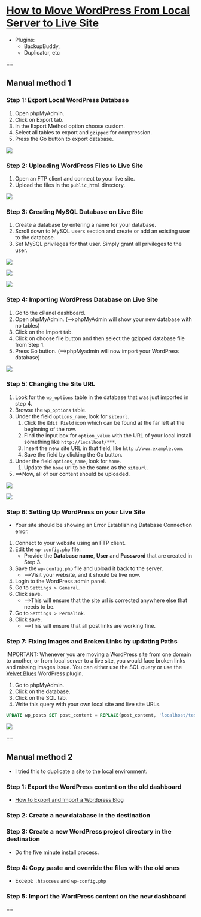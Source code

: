 # [How to Move WordPress From Local Server to Live Site](http://www.wpbeginner.com/wp-tutorials/how-to-move-wordpress-from-local-server-to-live-site/)

-  Plugins: 
    +  BackupBuddy, 
    +  Duplicator, etc

==

## Manual method 1

### Step 1: Export Local WordPress Database
1. Open phpMyAdmin.
2. Click on Export tab.
3. In the Export Method option choose custom.
4. Select all tables to export and `gzipped` for compression.
5. Press the Go button to export database.

![](http://www.wpbeginner.com/wp-content/uploads/2013/02/export-tab-phpmyadmin.jpeg)

### Step 2: Uploading WordPress Files to Live Site
1. Open an FTP client and connect to your live site.
2. Upload the files in the `public_html` directory.

![](http://cdn.wpbeginner.com/wp-content/uploads/2013/06/uploadingwordpress.png)

### Step 3: Creating MySQL Database on Live Site
1. Create a database by entering a name for your database.
2. Scroll down to MySQL users section and create or add an existing user to the database.
3. Set MySQL privileges for that user. Simply grant all privileges to the user.

![](http://www.wpbeginner.com/wp-content/uploads/2013/06/createdatabasecpanel.png)

![](http://www.wpbeginner.com/wp-content/uploads/2013/06/createnewdb3.png)

![](http://cdn3.wpbeginner.com/wp-content/uploads/2013/06/newdbuser1.png)

### Step 4: Importing WordPress Database on Live Site
1. Go to the cPanel dashboard.
2. Open phpMyAdmin. (==>phpMyAdmin will show your new database with no tables)
3. Click on the Import tab.
4. Click on choose file button and then select the gzipped database file from Step 1.
5. Press Go button. (==>phpMyadmin will now import your WordPress database)

![](http://cdn4.wpbeginner.com/wp-content/uploads/2013/06/importingdb2.png)

### Step 5: Changing the Site URL
1. Look for the `wp_options` table in the database that was just imported in step 4.
2. Browse the `wp_options` table.
3. Under the field `options_name`, look for `siteurl`.
    1. Click the `Edit Field` icon which can be found at the far left at the beginning of the row.
    2. Find the input box for `option_value` with the URL of your local install something like `http://localhost/***`.
    3. Insert the new site URL in that field, like `http://www.example.com`.
    4. Save the field by clicking the Go button.
4. Under the field `options_name`, look for `home`.
    1. Update the `home` url to be the same as the `siteurl`.
5. ==>Now, all of our content should be uploaded.

![](http://www.wpbeginner.com/wp-content/uploads/2013/06/wpoptionsbrowse.jpg)

![](http://www.wpbeginner.com/wp-content/uploads/2013/06/editsiteurlphpmyadmin.jpg)

### Step 6: Setting Up WordPress on your Live Site
- Your site should be showing an Error Establishing Database Connection error. 

1. Connect to your website using an FTP client.
2. Edit the `wp-config.php` file:
    - Provide the **Database name**, **User** and **Password** that are created in Step 3.
3. Save the `wp-config.php` file and upload it back to the server. 
    - ==>Visit your website, and it should be live now.
4. Login to the WordPress admin panel.
5. Go to `Settings > General`.
6. Click save.
    - ==>This will ensure that the site url is corrected anywhere else that needs to be.
7. Go to `Settings > Permalink`.
8. Click save.
    - ==>This will ensure that all post links are working fine.

### Step 7: Fixing Images and Broken Links by updating Paths
IMPORTANT: Whenever you are moving a WordPress site from one domain to another, or from local server to a live site, you would face broken links and missing images issue. You can either use the SQL query or use the [Velvet Blues](https://wordpress.org/plugins/velvet-blues-update-urls/) WordPress plugin.

1. Go to phpMyAdmin.
2. Click on the database.
3. Click on the SQL tab.
4. Write this query with your own local site and live site URLs.

```sql
UPDATE wp_posts SET post_content = REPLACE(post_content, 'localhost/test/', 'www.mylivesite.com/');
```

![](http://www.wpbeginner.com/wp-content/uploads/2013/06/wpfiximageurls.png)

==

## Manual method 2
- I tried this to duplicate a site to the local environment.

### Step 1: Export the WordPress content on the old dashboard
- [How to Export and Import a Wordpress Blog](http://www.wikihow.com/Export-and-Import-a-Wordpress-Blog)

### Step 2: Create a new database in the destination

### Step 3: Create a new WordPress project directory in the destination
- Do the five minute install process.

### Step 4: Copy paste and override the files with the old ones
- Except: `.htaccess` and `wp-config.php`

### Step 5: Import the WordPress content on the new dashboard

==
